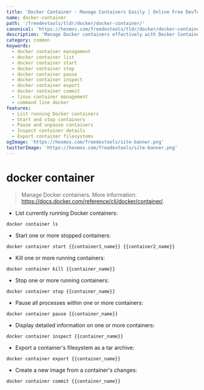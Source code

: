 ```yaml
---
title: 'Docker Container - Manage Containers Easily | Online Free DevTools by Hexmos'
name: docker-container
path: '/freedevtools/tldr/docker/docker-container/'
canonical: 'https://hexmos.com/freedevtools/tldr/docker/docker-container/'
description: 'Manage Docker containers effectively with Docker Container command. List, start, stop, pause, and inspect containers. Free online tool, no registration required.'
category: common
keywords:
  - docker container management
  - docker container list
  - docker container start
  - docker container stop
  - docker container pause
  - docker container inspect
  - docker container export
  - docker container commit
  - linux container management
  - command line docker
features:
  - List running Docker containers
  - Start and stop containers
  - Pause and unpause containers
  - Inspect container details
  - Export container filesystems
ogImage: 'https://hexmos.com/freedevtools/site-banner.png'
twitterImage: 'https://hexmos.com/freedevtools/site-banner.png'
---
```


# docker container

> Manage Docker containers.
> More information: <https://docs.docker.com/reference/cli/docker/container/>.

- List currently running Docker containers:

`docker container ls`

- Start one or more stopped containers:

`docker container start {{container1_name}} {{container2_name}}`

- Kill one or more running containers:

`docker container kill {{container_name}}`

- Stop one or more running containers:

`docker container stop {{container_name}}`

- Pause all processes within one or more containers:

`docker container pause {{container_name}}`

- Display detailed information on one or more containers:

`docker container inspect {{container_name}}`

- Export a container's filesystem as a tar archive:

`docker container export {{container_name}}`

- Create a new image from a container's changes:

`docker container commit {{container_name}}`
